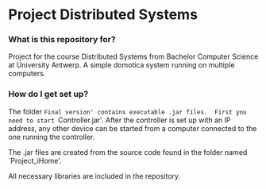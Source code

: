 # Project Distributed Systems #

### What is this repository for? ###

Project for the course Distributed Systems from Bachelor Computer Science at University Antwerp. 
A simple domotica system running on multiple computers.

### How do I get set up? ###

The folder `Final version' contains executable .jar files. 
First you need to start `Controller.jar'. After the controller is set up with an IP address, any other device can be started from a computer connected to the one running the controller. 

The .jar files are created from the source code found in the folder named `Project_iHome'.

All necessary libraries are included in the repository. 
